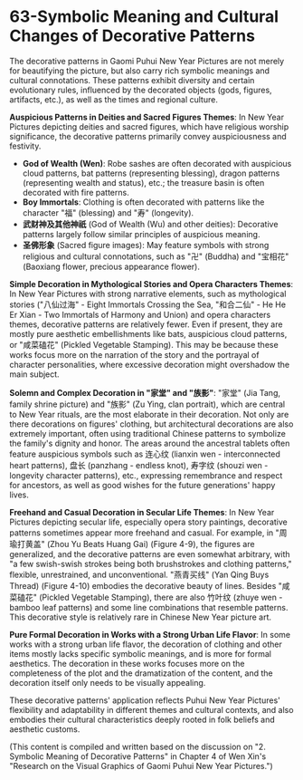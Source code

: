 # 63-Symbolic Meaning and Cultural Changes of Decorative Patterns

The decorative patterns in Gaomi Puhui New Year Pictures are not merely for beautifying the picture, but also carry rich symbolic meanings and cultural connotations. These patterns exhibit diversity and certain evolutionary rules, influenced by the decorated objects (gods, figures, artifacts, etc.), as well as the times and regional culture.

**Auspicious Patterns in Deities and Sacred Figures Themes**:
In New Year Pictures depicting deities and sacred figures, which have religious worship significance, the decorative patterns primarily convey auspiciousness and festivity.
*   **God of Wealth (Wen)**: Robe sashes are often decorated with auspicious cloud patterns, bat patterns (representing blessing), dragon patterns (representing wealth and status), etc.; the treasure basin is often decorated with fire patterns.
*   **Boy Immortals**: Clothing is often decorated with patterns like the character "福" (blessing) and "寿" (longevity).
*   **武财神及其他神祇** (God of Wealth (Wu) and other deities): Decorative patterns largely follow similar principles of auspicious meaning.
*   **圣佛形象** (Sacred figure images): May feature symbols with strong religious and cultural connotations, such as "卍" (Buddha) and "宝相花" (Baoxiang flower, precious appearance flower).

**Simple Decoration in Mythological Stories and Opera Characters Themes**:
In New Year Pictures with strong narrative elements, such as mythological stories ("八仙过海" - Eight Immortals Crossing the Sea, "和合二仙" - He He Er Xian - Two Immortals of Harmony and Union) and opera characters themes, decorative patterns are relatively fewer. Even if present, they are mostly pure aesthetic embellishments like bats, auspicious cloud patterns, or "咸菜磕花" (Pickled Vegetable Stamping). This may be because these works focus more on the narration of the story and the portrayal of character personalities, where excessive decoration might overshadow the main subject.

**Solemn and Complex Decoration in "家堂" and "族影"**:
"家堂" (Jia Tang, family shrine picture) and "族影" (Zu Ying, clan portrait), which are central to New Year rituals, are the most elaborate in their decoration. Not only are there decorations on figures' clothing, but architectural decorations are also extremely important, often using traditional Chinese patterns to symbolize the family's dignity and honor. The areas around the ancestral tablets often feature auspicious symbols such as 连心纹 (lianxin wen - interconnected heart patterns), 盘长 (panzhang - endless knot), 寿字纹 (shouzi wen - longevity character patterns), etc., expressing remembrance and respect for ancestors, as well as good wishes for the future generations' happy lives.

**Freehand and Casual Decoration in Secular Life Themes**:
In New Year Pictures depicting secular life, especially opera story paintings, decorative patterns sometimes appear more freehand and casual. For example, in "周瑜打黄盖" (Zhou Yu Beats Huang Gai) (Figure 4-9), the figures are generalized, and the decorative patterns are even somewhat arbitrary, with "a few swish-swish strokes being both brushstrokes and clothing patterns," flexible, unrestrained, and unconventional. "燕青买线" (Yan Qing Buys Thread) (Figure 4-10) embodies the decorative beauty of lines. Besides "咸菜磕花" (Pickled Vegetable Stamping), there are also 竹叶纹 (zhuye wen - bamboo leaf patterns) and some line combinations that resemble patterns. This decorative style is relatively rare in Chinese New Year picture art.

**Pure Formal Decoration in Works with a Strong Urban Life Flavor**:
In some works with a strong urban life flavor, the decoration of clothing and other items mostly lacks specific symbolic meanings, and is more for formal aesthetics. The decoration in these works focuses more on the completeness of the plot and the dramatization of the content, and the decoration itself only needs to be visually appealing.

These decorative patterns' application reflects Puhui New Year Pictures' flexibility and adaptability in different themes and cultural contexts, and also embodies their cultural characteristics deeply rooted in folk beliefs and aesthetic customs.

(This content is compiled and written based on the discussion on "2. Symbolic Meaning of Decorative Patterns" in Chapter 4 of Wen Xin's "Research on the Visual Graphics of Gaomi Puhui New Year Pictures.")
